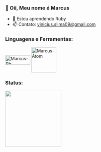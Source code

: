 <h3>👋 Oii, Meu nome é Marcus</h3>

* 🌱 Estou aprendendo Ruby
* 📫 Contato: vinicius.slima09@gmail.com

<h3>Linguagens e Ferramentas:</h3>

<div style="display: inline_block">
  <img align="center" alt="Marcus-Rb" height="30" width="80" src="https://img.shields.io/badge/Ruby-CC342D?style=for-the-badge&logo=ruby&logoColor=white">
  <img align="center" alt="Marcus-Atom" height="" width="80" src="https://cdn.jsdelivr.net/gh/devicons/devicon/icons/atom/atom-original-wordmark.svg">
</div>

<h3 align="left">Status:</h3>

<div align="left">
  <a href="marcusviniciusslima">
  <img height="180em" src="https://github-readme-stats.vercel.app/api?username=marcusviniciusslima&show_icons=true&theme=dracula&include_all_commits=true&count_private=true"/>
</div>
